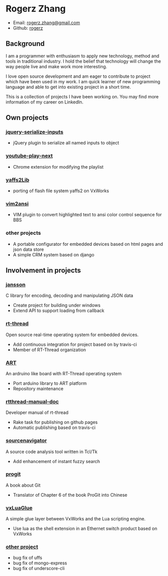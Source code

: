 # Rogerz Zhang

 * Email: <rogerz.zhang@gmail.com>
 * Github: [rogerz](https://github.com/rogerz)

## Background

I am a programmer with enthusiasm to apply new technology, method and tools in traditional industry. I hold the belief that technology will change the way people live and make work more interesting.

I love open source development and am eager to contribute to project which have been used in my work. I am quick learner of new programming language and able to get into existing project in a short time.

This is a collection of projects I have been working on. You may find more information of my career on LinkedIn.

## Own projects

### [jquery-serialize-inputs](https://github.com/rogerz/jquery-serialize-inputs)

* jQuery plugin to serialize all named inputs to object

### [youtube-play-next](https://github.com/rogerz/youtube-play-next)

* Chrome extension for modifying the playlist

### [yaffs2Lib](https://github.com/rogerz/yaffs2Lib)

* porting of flash file system yaffs2 on VxWorks

### [vim2ansi](http://www.vim.org/scripts/script.php?script_id=1127)

* VIM plugin to convert highlighted text to ansi color control sequence for BBS

### other projects

* A portable configurator for embedded devices based on html pages and json data store
* A simple CRM system based on django

## Involvement in projects

### [jansson](https://github.com/akheron/jansson/commits?author=rogerz)

C library for encoding, decoding and manipulating JSON data

* Create project for building under windows
* Extend API to support loading from callback

### [rt-thread](https://github.com/RT-Thread/rt-thread/commits?author=rogerz)

Open source real-time operating system for embedded devices.

* Add continuous integration for project based on by travis-ci
* Member of RT-Thread organization

### [ART](https://github.com/RT-Thread/ART/commits?author=rogerz)

An ardruino like board with RT-Thread operating system

* Port arduino library to ART platform
* Repository maintenance

### [rtthread-manual-doc](https://github.com/RT-Thread/rtthread-manual-doc/commits?author=rogerz)

Developer manual of rt-thread

* Rake task for publishing on github pages
* Automatic publishing based on travis-ci

### [sourcenavigator](https://github.com/rogerz/sourcenavigator)

A source code analysis tool written in Tcl/Tk

* Add enhancement of instant fuzzy search

### [progit](https://github.com/progit/progit/commits?author=rogerz)

A book about Git

* Translator of Chapter 6 of the book ProGit into Chinese

### [vxLuaGlue](https://github.com/rogerz/vxLuaGlue)

A simple glue layer between VxWorks and the Lua scripting engine.

* Use lua as the shell extension in an Ethernet switch product based on VxWorks

### [other project](https://github.com/rogerz)

* bug fix of uffs
* bug fix of mongo-express
* bug fix of underscore-cli
